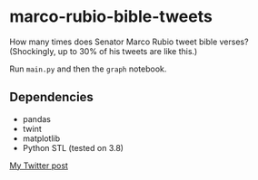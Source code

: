 # marco-rubio-bible-tweets
How many times does Senator Marco Rubio tweet bible verses? (Shockingly, up to 30% of his tweets are like this.)

Run `main.py` and then the `graph` notebook. 
## Dependencies
- pandas
- twint
- matplotlib
- Python STL (tested on 3.8)

[My Twitter post](https://twitter.com/538_bot/status/1364437760912756736?s=20)
